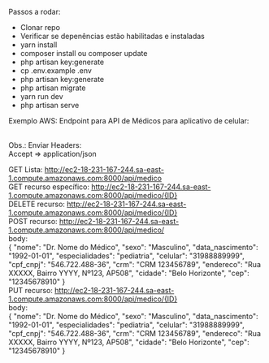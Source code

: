Passos a rodar:
* Clonar repo
* Verificar se depenências estão habilitadas e instaladas
* yarn install
* composer install ou composer update
* php artisan key:generate
* cp .env.example .env
* php artisan key:generate
* php artisan migrate
* yarn run dev
* php artisan serve


Exemplo AWS: Endpoint para API de Médicos para aplicativo de celular:<br><br>

Obs.: Enviar Headers: <br>
Accept => application/json<br>

GET Lista: http://ec2-18-231-167-244.sa-east-1.compute.amazonaws.com:8000/api/medico <br>
GET recurso específico: http://ec2-18-231-167-244.sa-east-1.compute.amazonaws.com:8000/api/medico/{ID} <br>
DELETE recurso: http://ec2-18-231-167-244.sa-east-1.compute.amazonaws.com:8000/api/medico/{ID} <br>
POST recurso: http://ec2-18-231-167-244.sa-east-1.compute.amazonaws.com:8000/api/medico/ <br>
body: <br>
{   "nome": "Dr. Nome do Médico", 
    "sexo": "Masculino",
    "data_nascimento": "1992-01-01",
    "especialidades": "pediatria",
    "celular": "31988889999",
    "cpf_cnpj": "546.722.488-36",
    "crm": "CRM 123456789",
    "endereco": "Rua XXXXX, Bairro YYYY, Nº123, AP508",
    "cidade": "Belo Horizonte",
    "cep": "12345678910"
}
<br>
PUT recurso: http://ec2-18-231-167-244.sa-east-1.compute.amazonaws.com:8000/api/medico/{ID} <br>
body: <br>
{
    "nome": "Dr. Nome do Médico",
    "sexo": "Masculino",
    "data_nascimento": "1992-01-01",
    "especialidades": "pediatria",
    "celular": "31988889999",
    "cpf_cnpj": "546.722.488-36",
    "crm": "CRM 123456789",
    "endereco": "Rua XXXXX, Bairro YYYY, Nº123, AP508",
    "cidade": "Belo Horizonte",
    "cep": "12345678910"
}
